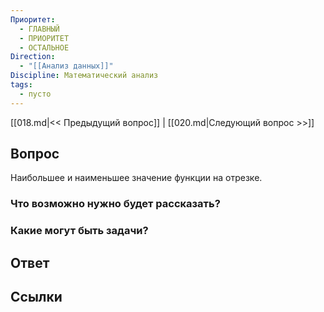 ```yaml
---
Приоритет:
  - ГЛАВНЫЙ
  - ПРИОРИТЕТ
  - ОСТАЛЬНОЕ
Direction:
  - "[[Анализ данных]]" 
Discipline: Математический анализ 
tags:
  - пусто
---
```

[[018.md|<< Предыдущий вопрос]] | [[020.md|Следующий вопрос >>]]
## Вопрос

Наибольшее и наименьшее значение функции на отрезке.

### Что возможно нужно будет рассказать?

### Какие могут быть задачи?

## Ответ

## Ссылки
